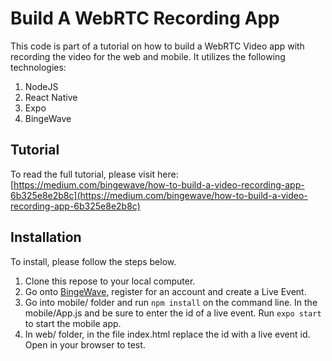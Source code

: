 # Build A WebRTC Recording App

This code is part of a tutorial on how to build a WebRTC Video app with recording the video for the web and mobile. It utilizes the following technologies:

 1. NodeJS
 3. React Native
 4. Expo
 5. BingeWave

## Tutorial

To read the full tutorial, please visit here: [https://medium.com/bingewave/how-to-build-a-video-recording-app-6b325e8e2b8c](https://medium.com/bingewave/how-to-build-a-video-recording-app-6b325e8e2b8c)

## Installation
To install, please follow the steps below.

 1. Clone this repose to your local computer.
 2. Go onto [BingeWave](https://developers.bingewave.com/), register for an account and create a Live Event. 
 4. Go into mobile/ folder and run `npm install` on the command line. In the mobile/App.js and be sure to enter the id of a live event. Run `expo start` to start the mobile app.
 5. In web/ folder, in the file index.html replace the id with a live event id. Open in your browser to test.
